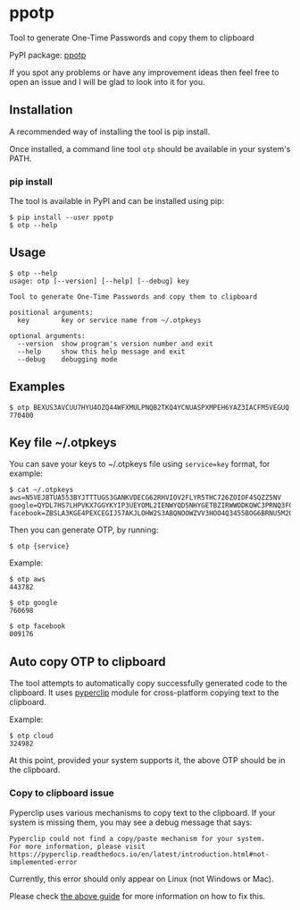 # ppotp
Tool to generate One-Time Passwords and copy them to clipboard

PyPI package: [ppotp](https://pypi.python.org/pypi/ppotp)

If you spot any problems or have any improvement ideas then feel free to open
an issue and I will be glad to look into it for you.

## Installation
A recommended way of installing the tool is pip install.

Once installed, a command line tool `otp` should be available in your system's PATH.

### pip install
The tool is available in PyPI and can be installed using pip:
```
$ pip install --user ppotp
$ otp --help
```

## Usage
```
$ otp --help
usage: otp [--version] [--help] [--debug] key

Tool to generate One-Time Passwords and copy them to clipboard

positional arguments:
  key        key or service name from ~/.otpkeys

optional arguments:
  --version  show program's version number and exit
  --help     show this help message and exit
  --debug    debugging mode
```

## Examples
```
$ otp BEXUS3AVCUU7HYU4OZQ44WFXMULPNQB2TKQ4YCNUASPXMPEH6YAZ3IACFM5VEGUQ
770400
```

## Key file ~/.otpkeys
You can save your keys to ~/.otpkeys file using `service=key` format, for
example:
```
$ cat ~/.otpkeys
aws=N5VEJBTUA553BYJTTTUGS3GANKVDECG62RHVIOV2FLYR5THC726ZOIOF4SQZZ5NV
google=QYDL7HS7LHPVKX7GGYKYIP3UEYOML2IENWYQD5NHYGETBZIRWWODKQWC3PRNQ3FO
facebook=ZBSLA3KGE4PEXCEGIJ57AKJLOHW2S3ABQNOOWZVV3HOO4Q3455BOG6BRNU5M2QK4
```

Then you can generate OTP, by running:
```
$ otp {service}
```

Example:
```
$ otp aws
443782

$ otp google
760698

$ otp facebook
009176
```

## Auto copy OTP to clipboard
The tool attempts to automatically copy successfully generated code to the
clipboard. It uses [pyperclip](https://pypi.org/project/pyperclip/) module
for cross-platform copying text to the clipboard. 

Example:
```
$ otp cloud
324982
```
At this point, provided your system supports it, the above OTP should be in
the clipboard.

### Copy to clipboard issue
Pyperclip uses various mechanisms to copy text to the clipboard. If your system
is missing them, you may see a debug message that says:
```
Pyperclip could not find a copy/paste mechanism for your system.
For more information, please visit https://pyperclip.readthedocs.io/en/latest/introduction.html#not-implemented-error
```

Currently, this error should only appear on Linux (not Windows or Mac).

Please check [the above guide](https://pyperclip.readthedocs.io/en/latest/introduction.html#not-implemented-error)
for more information on how to fix this.
